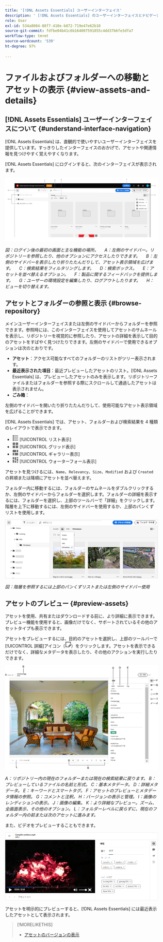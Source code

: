 ```yaml
---
title: '[!DNL Assets Essentials] ユーザーインターフェイス'
description: ' [!DNL Assets Essentials] のユーザーインターフェイスとナビゲーションについて説明します。'
role: User
exl-id: 534a8084-88f7-410e-b872-719e47e62b10
source-git-commit: fdfbe04b41c6b164007591855c4dd37b6fe3dfa7
workflow-type: tm+mt
source-wordcount: '539'
ht-degree: 97%

---
```


# ファイルおよびフォルダーへの移動とアセットの表示 {#view-assets-and-details}

<!-- TBD: Give screenshots of all views with many assets. Zoom out to showcase how the thumbnails/tiles flow on the UI in different views. -->

<!-- TBD: The options in left sidebar may change. Shared with me and Shared by me are missing for now. Update this section as UI is updated. -->

## [!DNL Assets Essentials] ユーザーインターフェイスについて  {#understand-interface-navigation}

[!DNL Assets Essentials] は、直観的で使いやすいユーザーインターフェイスを提供しています。すっきりしたインターフェイスのおかげで、アセットや関連情報を見つけやすく覚えやすくなります。

[!DNL Assets Essentials] にログインすると、次のインターフェイスが表示されます。

<!-- TBD: Update this screenshot. Remove top bar. Remove 2 labels from top bar. -->

![[!DNL Assets Essentials] ユーザーインターフェイス](assets/essentials-interface1.png)

*図：ログイン後の最初の画面と主な機能の場所。*
    *A：左側のサイドバー。リポジトリーを参照したり、他のオプションにアクセスしたりできます。*
    *B：左側のサイドバーを表示したり折りたたんだりして、アセット表示領域を広げます。*
    *C：検索結果をフィルタリングします。*
    *D：検索ボックス。*
    *E：アセットを並べ替えるオプション。*
    *F：製品に関するフィードバックを提供します。*
    *G：ユーザーの環境設定を編集したり、ログアウトしたります。*
    *H：ビューを切り替えます。*

<!-- TBD: Need an embedded video here with narration. It has to be hosted on MPC to be embeddable. -->

## アセットとフォルダーの参照と表示 {#browse-repository}

メインユーザーインターフェイスまたは左側のサイドバーからフォルダーを参照できます。参照時には、このインターフェイスを使用してアセットのサムネールを表示し、リポジトリーを視覚的に参照したり、アセットの詳細を表示して目的のアセットをすばやく見つけたりできます。左側のサイドバーで使用できるオプションは次のとおりです。

* **アセット**：アクセス可能なすべてのフォルダーのリストがツリー表示されます。
* **最近表示された項目**：最近プレビューしたアセットのリスト。[!DNL Assets Essentials] は、プレビューしたアセットのみを表示します。リポジトリーファイルまたはフォルダーを参照する際にスクロールして通過したアセットは表示されません。
* **ごみ箱**：

<!-- TBD: Not sure if we want to publish these right now. CC Libs are beta as per Greg.
* **Libraries**: Access to [!DNL Adobe Creative Cloud Team] (CCT) Libraries view. This view is visible only if the user is entitled to CCT Libraries.
-->

<!-- TBD: My Work Space shows task inbox and it is not visible on AEM Cloud Demos as of now. It is the source of truth server hence not documenting My Work Space option for now.
-->

左側のサイドバーを開いたり折りたたんだりして、使用可能なアセット表示領域を広げることができます。

[!DNL Assets Essentials] では、アセット、フォルダーおよび検索結果を 4 種類のレイアウトで表示できます。

* ![リスト表示アイコン](assets/do-not-localize/list-view.png) [!UICONTROL リスト表示]
* ![グリッド表示アイコン](assets/do-not-localize/grid-view.png) [!UICONTROL グリッド表示]
* ![ギャラリー表示アイコン](assets/do-not-localize/gallery-view.png) [!UICONTROL ギャラリー表示]
* ![ウォーターフォール表示アイコン](assets/do-not-localize/waterfall-view.png) [!UICONTROL ウォーターフォール表示]

アセットを見つけるには、`Name`、`Relevancy`、`Size`、`Modified` および `Created` の昇順または降順にアセットを並べ替えます。

フォルダー内に移動するには、フォルダーのサムネールをダブルクリックするか、左側のサイドバーからフォルダーを選択します。フォルダーの詳細を表示するには、フォルダーを選択し、上部のツールバーで「詳細」をクリックします。階層を上下に移動するには、左側のサイドバーを使用するか、上部のパンくずリストを使用します。

![フォルダーの参照](assets/browsing-folders.png)

*図：階層を参照するには上部のパンくずリストまたは左側のサイドバー使用*

## アセットのプレビュー {#preview-assets}

アセットを使用、共有またはダウンロードする前に、より詳細に表示できます。プレビュー機能を使用すると、画像だけでなく、サポートされているその他のアセットタイプも表示できます。

アセットをプレビューするには、目的のアセットを選択し、上部のツールバーで[!UICONTROL 詳細]アイコン（![詳細アイコン](assets/do-not-localize/edit-in-icon.png)）をクリックします。アセットを表示できるだけでなく、詳細なメタデータを表示したり、その他のアクションを実行したりできます。

![アセットのプレビュー](assets/preview-asset.png)

*A：リポジトリー内の現在のフォルダーまたは現在の検索結果に戻ります。*
*B：プレビューしているファイルの名前と形式。*
*C：基本メタデータ。*
*D：詳細メタデータ。*
*E：キーワードとスマートタグ。*
*F：アセットのプレビューとメタデータ情報の参照。*
*G：コメントと注釈。*
*H：バージョンの表示と管理。*
*I：画像のレンディションの表示。*
*J：画像の編集。*
*K：より詳細なプレビュー。ズーム、全画面表示、その他のオプション。*
*L：フォルダーレベルに戻らずに、現在のフォルダー内の前または次のアセットに進みます。*

また、ビデオをプレビューすることもできます。

![ビデオのプレビュー](/help/assets/preview-video.png)

アセットを明示的にプレビューすると、[!DNL Assets Essentials] には最近表示したアセットとして表示されます。

<!-- TBD: Describe the options.

Explicitly previewed assets are displayed as recently viewed assets. Give screenshot of this.
Other use cases after previewing.
-->

>[!MORELIKETHIS]
>
>* [アセットのバージョンの表示](/help/manage-organize.md#view-versions)

